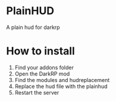 PlainHUD
========

A plain hud for darkrp

How to install
==============
1. Find your addons folder
2. Open the DarkRP mod
3. Find the modules and hudreplacement
4. Replace the hud file with the plainhud
5. Restart the server
